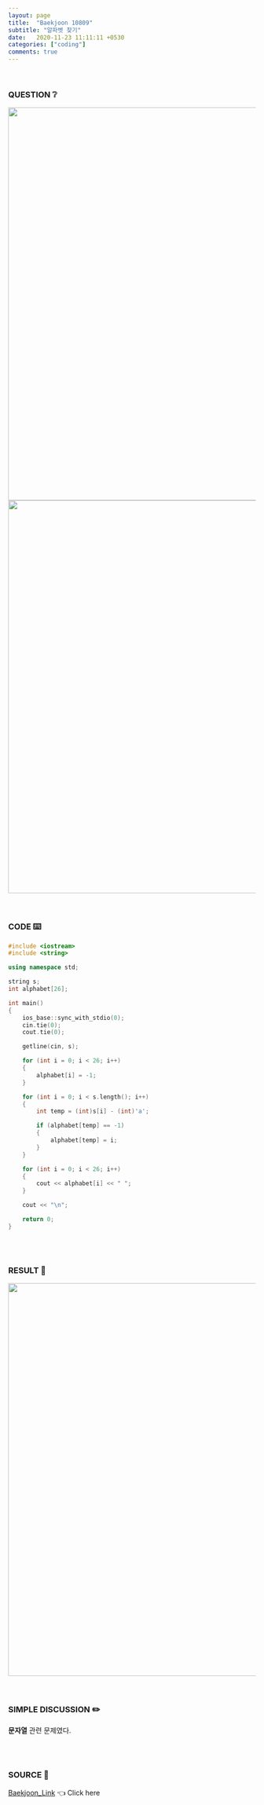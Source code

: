 ```yaml
---
layout: page
title:  "Baekjoon 10809"
subtitle: "알파벳 찾기"
date:   2020-11-23 11:11:11 +0530
categories: ["coding"]
comments: true
---
```


<br>

### QUESTION ❔

<img src="{{ '/assets/baekjoon/10809.jpg' }}" style="width: 800px; height: auto; margin-left: auto; margin-right: auto; display: block;">
<img src="{{ '/assets/baekjoon/10809a.jpg' }}" style="width: 800px; height: auto; margin-left: auto; margin-right: auto; display: block;">  

<br>
<br>

### CODE ⌨️

```c++
#include <iostream>
#include <string>

using namespace std;

string s;
int alphabet[26];

int main()
{
	ios_base::sync_with_stdio(0);
	cin.tie(0);
	cout.tie(0);

	getline(cin, s);

	for (int i = 0; i < 26; i++)
	{
		alphabet[i] = -1;
	}

	for (int i = 0; i < s.length(); i++)
	{
		int temp = (int)s[i] - (int)'a';

		if (alphabet[temp] == -1)
		{
			alphabet[temp] = i;
		}
	}

	for (int i = 0; i < 26; i++)
	{
		cout << alphabet[i] << " ";
	}

	cout << "\n";

	return 0;
}
```  

<br>
<br>

### RESULT 💛

<img src="{{ '/assets/baekjoon/10809r.jpg' }}" style="width: 800px; height: auto; margin-left: auto; margin-right: auto; display: block;">  

<br>
<br>

### SIMPLE DISCUSSION ✏️

**문자열** 관련 문제였다.  

<br>
<br>

### SOURCE 💎

[Baekjoon_Link][link] 👈 Click here  

<br>
<br>

<script src="https://utteranc.es/client.js"
        repo="DCherish/DCherish.github.io"
        issue-term="pathname"
        theme="boxy-light"
        crossorigin="anonymous"
        async>
</script>

[link]: https://www.acmicpc.net/problem/10809